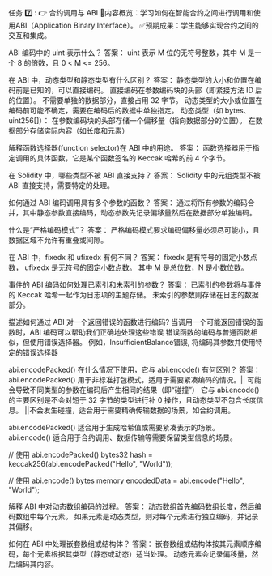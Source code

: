 任务 7️⃣ : 👉 合约调用与 ABI
📖内容概览：学习如何在智能合约之间进行调用和使用ABI（Application Binary Interface）。
✅预期成果：学生能够实现合约之间的交互和集成。


ABI 编码中的 uint<M> 表示什么？
答案： uint<M> 表示 M 位的无符号整数，其中 M 是一个 8 的倍数，且 0 < M <= 256。


在 ABI 中，动态类型和静态类型有什么区别？
答案： 
静态类型的大小和位置在编码前是已知的，可以直接编码。
	直接编码在参数编码块的头部（即紧接方法 ID 后的位置）。
	不需要单独的数据部分，直接占用 32 字节。
动态类型的大小或位置在编码前可能不确定，需要在编码后的数据中单独指定。	
	动态类型（如 bytes、uint256[]）：
	在参数编码块的头部存储一个偏移量（指向数据部分的位置）。
	在数据部分存储实际内容（如长度和元素）


解释函数选择器(function selector)在 ABI 中的用途。
答案： 函数选择器用于指定调用的具体函数，它是某个函数签名的 Keccak 哈希的前 4 个字节。

在 Solidity 中，哪些类型不被 ABI 直接支持？
答案： Solidity 中的元组类型不被 ABI 直接支持，需要特定的处理。

如何通过 ABI 编码调用具有多个参数的函数？
答案： 通过将所有参数的编码合并，其中静态参数直接编码，动态参数先记录偏移量然后在数据部分单独编码。


什么是“严格编码模式”？
答案： 严格编码模式要求编码偏移量必须尽可能小，且数据区域不允许有重叠或间隙。


在 ABI 中，fixed<M>x<N> 和 ufixed<M>x<N> 有何不同？
答案： fixed<M>x<N>  是有符号的固定小数点数，
	  ufixed<M>x<N> 是无符号的固定小数点数。   其中 M 是总位数，N 是小数位数。


事件的 ABI 编码如何处理已索引和未索引的参数？
答案： 已索引的参数将与事件的 Keccak 哈希一起作为日志项的主题存储。
		未索引的参数则存储在日志的数据部分。	  	


描述如何通过 ABI 对一个返回错误的函数进行编码?
当调用一个可能返回错误的函数时，ABI 编码可以帮助我们正确地处理这些错误
	错误函数的编码与普通函数相似，但使用错误选择器。
		例如，InsufficientBalance错误, 将编码其参数并使用特定的错误选择器

abi.encodePacked() 在什么情况下使用，它与 abi.encode() 有何区别？
答案： 
abi.encodePacked() 用于非标准打包模式，适用于需要紧凑编码的情况。|| 可能会导致不同类型的参数在编码后产生相同的结果（即“碰撞”）
它与 abi.encode() 的主要区别是不会对短于 32 字节的类型进行补 0 操作，且动态类型不包含长度信息。 ||不会发生碰撞，适合用于需要精确传输数据的场景，如合约调用。

abi.encodePacked() 适合用于生成哈希值或需要紧凑表示的场景。
abi.encode() 适合用于合约调用、数据传输等需要保留类型信息的场景。

// 使用 abi.encodePacked()
bytes32 hash = keccak256(abi.encodePacked("Hello", "World"));

// 使用 abi.encode()
bytes memory encodedData = abi.encode("Hello", "World");




解释 ABI 中对动态数组编码的过程。
答案： 
动态数组首先编码数组长度，然后编码数组中每个元素。
如果元素是动态类型，则对每个元素进行独立编码，并记录其偏移。

如何在 ABI 中处理嵌套数组或结构体？
答案： 
嵌套数组或结构体按其元素顺序编码，每个元素根据其类型（静态或动态）适当处理。
动态元素会记录偏移量，然后编码其内容。